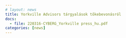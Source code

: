 ```yaml
---
# layout: news
title: Yorkville Advisors tárgyalások tőkebevonásról
docs:
  - file: 220316-CYBERG_Yorkville press_hu.pdf
categories: [news]
---
```

